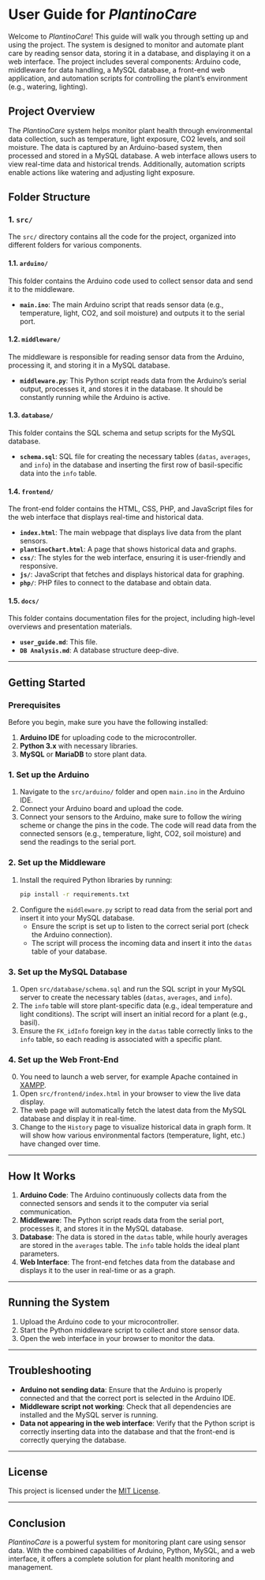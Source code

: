 # User Guide for *PlantinoCare*

Welcome to *PlantinoCare*! This guide will walk you through setting up and using the project. The system is designed to monitor and automate plant care by reading sensor data, storing it in a database, and displaying it on a web interface. The project includes several components: Arduino code, middleware for data handling, a MySQL database, a front-end web application, and automation scripts for controlling the plant’s environment (e.g., watering, lighting).

## Project Overview

The *PlantinoCare* system helps monitor plant health through environmental data collection, such as temperature, light exposure, CO2 levels, and soil moisture. The data is captured by an Arduino-based system, then processed and stored in a MySQL database. A web interface allows users to view real-time data and historical trends. Additionally, automation scripts enable actions like watering and adjusting light exposure.

## Folder Structure

### 1. `src/`
The `src/` directory contains all the code for the project, organized into different folders for various components.

#### 1.1. `arduino/`  
This folder contains the Arduino code used to collect sensor data and send it to the middleware.
- **`main.ino`**: The main Arduino script that reads sensor data (e.g., temperature, light, CO2, and soil moisture) and outputs it to the serial port.

#### 1.2. `middleware/`  
The middleware is responsible for reading sensor data from the Arduino, processing it, and storing it in a MySQL database.
- **`middleware.py`**: This Python script reads data from the Arduino’s serial output, processes it, and stores it in the database. It should be constantly running while the Arduino is active.

#### 1.3. `database/`  
This folder contains the SQL schema and setup scripts for the MySQL database.
- **`schema.sql`**: SQL file for creating the necessary tables (`datas`, `averages`, and `info`) in the database and inserting the first row of basil-specific data into the `info` table.

#### 1.4. `frontend/`  
The front-end folder contains the HTML, CSS, PHP, and JavaScript files for the web interface that displays real-time and historical data.
- **`index.html`**: The main webpage that displays live data from the plant sensors.
- **`plantinoChart.html`**: A page that shows historical data and graphs.
- **`css/`**: The styles for the web interface, ensuring it is user-friendly and responsive.
- **`js/`**: JavaScript that fetches and displays historical data for graphing.
- **`php/`**: PHP files to connect to the database and obtain data.

#### 1.5. `docs/`  
This folder contains documentation files for the project, including high-level overviews and presentation materials.
- **`user_guide.md`**: This file.
- **`DB Analysis.md`**: A database structure deep-dive.

---

## Getting Started

### Prerequisites

Before you begin, make sure you have the following installed:
1. **Arduino IDE** for uploading code to the microcontroller.
2. **Python 3.x** with necessary libraries.
3. **MySQL** or **MariaDB** to store plant data.

### 1. Set up the Arduino
1. Navigate to the `src/arduino/` folder and open `main.ino` in the Arduino IDE.
2. Connect your Arduino board and upload the code. 
3. Connect your sensors to the Arduino, make sure to follow the wiring scheme or change the pins in the code. The code will read data from the connected sensors (e.g., temperature, light, CO2, soil moisture) and send the readings to the serial port.

### 2. Set up the Middleware
1. Install the required Python libraries by running:
   ```bash
   pip install -r requirements.txt
   ```
2. Configure the `middleware.py` script to read data from the serial port and insert it into your MySQL database.
   - Ensure the script is set up to listen to the correct serial port (check the Arduino connection).
   - The script will process the incoming data and insert it into the `datas` table of your database.

### 3. Set up the MySQL Database
1. Open `src/database/schema.sql` and run the SQL script in your MySQL server to create the necessary tables (`datas`, `averages`, and `info`).
2. The `info` table will store plant-specific data (e.g., ideal temperature and light conditions). The script will insert an initial record for a plant (e.g., basil).
3. Ensure the `FK_idInfo` foreign key in the `datas` table correctly links to the `info` table, so each reading is associated with a specific plant.

### 4. Set up the Web Front-End
0. You need to launch a web server, for example Apache contained in [XAMPP](https://www.apachefriends.org/index.html).
1. Open `src/frontend/index.html` in your browser to view the live data display.
2. The web page will automatically fetch the latest data from the MySQL database and display it in real-time.
3. Change to the `History` page to visualize historical data in graph form. It will show how various environmental factors (temperature, light, etc.) have changed over time.

---

## How It Works

1. **Arduino Code**: The Arduino continuously collects data from the connected sensors and sends it to the computer via serial communication.
2. **Middleware**: The Python script reads data from the serial port, processes it, and stores it in the MySQL database.
3. **Database**: The data is stored in the `datas` table, while hourly averages are stored in the `averages` table. The `info` table holds the ideal plant parameters.
4. **Web Interface**: The front-end fetches data from the database and displays it to the user in real-time or as a graph.

---

## Running the System

1. Upload the Arduino code to your microcontroller.
2. Start the Python middleware script to collect and store sensor data.
3. Open the web interface in your browser to monitor the data.

---

## Troubleshooting

- **Arduino not sending data**: Ensure that the Arduino is properly connected and that the correct port is selected in the Arduino IDE.
- **Middleware script not working**: Check that all dependencies are installed and the MySQL server is running.
- **Data not appearing in the web interface**: Verify that the Python script is correctly inserting data into the database and that the front-end is correctly querying the database.

---

## License

This project is licensed under the [MIT License](LICENSE).

---

## Conclusion

*PlantinoCare* is a powerful system for monitoring plant care using sensor data. With the combined capabilities of Arduino, Python, MySQL, and a web interface, it offers a complete solution for plant health monitoring and management.